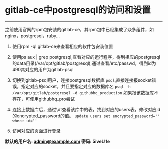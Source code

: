 # gitlab-ce中postgresql的访问和设置

------

之前使用官网的rpm包安装的gitlab-ce，其rpm包中已经集成了众多组件，如nginx，postgresql，ruby...

1. 使用rpm -ql gitlab-ce来查看相应的软件包安装位置

2. 使用ps aux | grep postgresql,查看对应的运行程序，得到相应的postgresql的data目录(/var/opt/gitlab/postgresql),通过查看/etc/passwd，得到id为490其对应的用户为gitlab-psql

3. 切换到gitlab-psql用户，连接postgresql数据库 `psql`,直接连接报socket错误，指定对应的socket，并且要指定对应的数据库名 `psql -h /var/opt/gitlab/postgresql -d githubhq_production` 如果报该数据库不存在，可使用githubhq_pro尝试

4. 连接上数据库后，通过\dt查看该库中的表，找到对应的users表，修改对应id的encrypted_password的值。 `update users set encrypted_password='' where id=''`

5. 访问对应的页面进行登录


**默认的用户名: admin@example.com	密码: 5iveL!fe**


